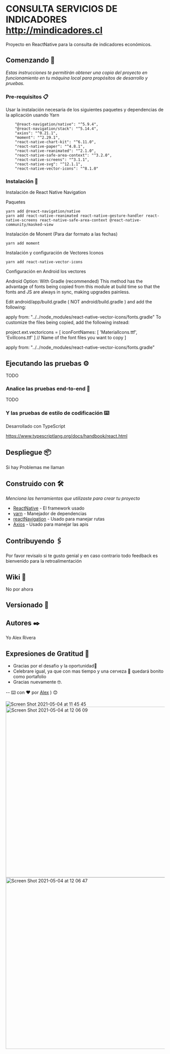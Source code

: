# CONSULTA SERVICIOS DE INDICADORES http://mindicadores.cl

Proyecto en ReactNative para la consulta de indicadores económicos.

## Comenzando 🚀

_Estas instrucciones te permitirán obtener una copia del proyecto en funcionamiento en tu máquina local para propósitos de desarrollo y pruebas._



### Pre-requisitos 📋

Usar la instalación necesaria de los siguientes paquetes y dependencias de la aplicación usando Yarn

```
    "@react-navigation/native": "^5.9.4",
    "@react-navigation/stack": "^5.14.4",
    "axios": "^0.21.1",
    "moment": "^2.29.1",
    "react-native-chart-kit": "^6.11.0",
    "react-native-paper": "^4.8.1",
    "react-native-reanimated": "^2.1.0",
    "react-native-safe-area-context": "^3.2.0",
    "react-native-screens": "^3.1.1",
    "react-native-svg": "^12.1.1",
    "react-native-vector-icons": "^8.1.0"
```

### Instalación 🔧

Instalación de React Native Navigation

Paquetes  

```
yarn add @react-navigation/native
yarn add react-native-reanimated react-native-gesture-handler react-native-screens react-native-safe-area-context @react-native-community/masked-view
```
Instalación de Monent (Para dar formato a las fechas)


```
yarn add moment
```


Instalación y configuración de Vectores Iconos


```
yarn add react-native-vector-icons
```

Configuración en Android los vectores

Android
Option: With Gradle (recommended)
This method has the advantage of fonts being copied from this module at build time so that the fonts and JS are always in sync, making upgrades painless.

Edit android/app/build.gradle ( NOT android/build.gradle ) and add the following:

apply from: "../../node_modules/react-native-vector-icons/fonts.gradle"
To customize the files being copied, add the following instead:

project.ext.vectoricons = [
    iconFontNames: [ 'MaterialIcons.ttf', 'EvilIcons.ttf' ] // Name of the font files you want to copy
]

apply from: "../../node_modules/react-native-vector-icons/fonts.gradle"

## Ejecutando las pruebas ⚙️

TODO

### Analice las pruebas end-to-end 🔩

TODO



### Y las pruebas de estilo de codificación ⌨️

Desarrollado con TypeScript

https://www.typescriptlang.org/docs/handbook/react.html

## Despliegue 📦

Si hay Problemas me llaman

## Construido con 🛠️

_Menciona las herramientas que utilizaste para crear tu proyecto_

* [ReactNative](https://reactnative.dev/) - El framework usado
* [yarn](https://yarnpkg.com/) - Manejador de dependencias
* [reactNavigation](https://reactnavigation.org/) - Usado para manejar rutas
* [Axios](https://github.com/axios/axios) - Usado para manejar las apis

## Contribuyendo 🖇️

Por favor revisalo si te gusto genial y en caso contrario todo feedback es bienvenido para la retroalimentación

## Wiki 📖

No por ahora

## Versionado 📌



## Autores ✒️

Yo Alex Rivera


## Expresiones de Gratitud 🎁

* Gracias por el desafio y la oportunidad📢
* Celebrare igual, ya que con mas tiempo y una cerveza 🍺 quedará bonito como portafolio
* Gracias nuevamente 🤓.



--
⌨️ con ❤️ por [Alex](https://github.com/alanriva) ) 😊



![Screen Shot 2021-05-04 at 11 45 45](https://user-images.githubusercontent.com/25330708/117034203-0fe8f600-acd1-11eb-9d4f-a2ec9076d8d2.png)
<img width="539" alt="Screen Shot 2021-05-04 at 12 06 09" src="https://user-images.githubusercontent.com/25330708/117034302-28f1a700-acd1-11eb-9740-bb6a49f7b2a1.png">
<img width="542" alt="Screen Shot 2021-05-04 at 12 06 47" src="https://user-images.githubusercontent.com/25330708/117034362-3a3ab380-acd1-11eb-927a-b6b4a4be7e0b.png">
